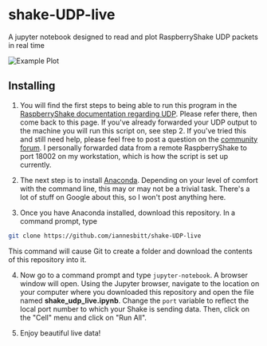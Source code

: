 # shake-UDP-live
A jupyter notebook designed to read and plot RaspberryShake UDP packets in real time

![Example Plot](img.gif)

## Installing

1. You will find the first steps to being able to run this program in the [RaspberryShake documentation regarding UDP](https://manual.raspberryshake.org/udp.html#udp). Please refer there, then come back to this page. If you've already forwarded your UDP output to the machine you will run this script on, see step 2. If you've tried this and still need help, please feel free to post a question on the [community forum](https://groups.google.com/forum/#!forum/raspberryshake). I personally forwarded data from a remote RaspberryShake to port 18002 on my workstation, which is how the script is set up currently.

2. The next step is to install [Anaconda](https://www.anaconda.com/download). Depending on your level of comfort with the command line, this may or may not be a trivial task. There's a lot of stuff on Google about this, so I won't post anything here.

3. Once you have Anaconda installed, download this repository. In a command prompt, type

```bash
git clone https://github.com/iannesbitt/shake-UDP-live
```

This command will cause Git to create a folder and download the contents of this repository into it.

4. Now go to a command prompt and type `jupyter-notebook`. A browser window will open. Using the Jupyter browser, navigate to the location on your computer where you downloaded this repository and open the file named **shake_udp_live.ipynb**. Change the `port` variable to reflect the local port number to which your Shake is sending data. Then, click on the "Cell" menu and click on "Run All".

5. Enjoy beautiful live data!
